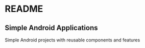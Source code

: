 # README

## Simple Android Applications
Simple Android projects with reusable components and features 

